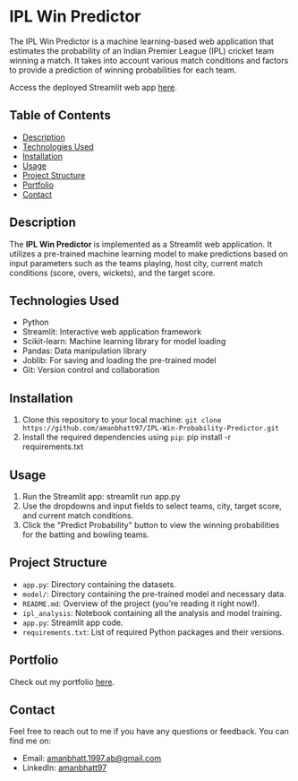 # IPL Win Predictor

The IPL Win Predictor is a machine learning-based web application that estimates the probability of an Indian Premier League (IPL) cricket team winning a match. It takes into account various match conditions and factors to provide a prediction of winning probabilities for each team.

Access the deployed Streamlit web app [here](https://ipl-win-prediction.streamlit.app/).

## Table of Contents

- [Description](#description)
- [Technologies Used](#technologies-used)
- [Installation](#installation)
- [Usage](#usage)
- [Project Structure](#project-structure)
- [Portfolio](#portfolio)
- [Contact](#contact)

## Description

The **IPL Win Predictor** is implemented as a Streamlit web application. It utilizes a pre-trained machine learning model to make predictions based on input parameters such as the teams playing, host city, current match conditions (score, overs, wickets), and the target score.

## Technologies Used

- Python
- Streamlit: Interactive web application framework
- Scikit-learn: Machine learning library for model loading
- Pandas: Data manipulation library
- Joblib: For saving and loading the pre-trained model
- Git: Version control and collaboration

## Installation

1. Clone this repository to your local machine: `git clone https://github.com/amanbhatt97/IPL-Win-Probability-Predictor.git`
2. Install the required dependencies using `pip`: pip install -r requirements.txt

 ## Usage

1. Run the Streamlit app: streamlit run app.py
2. Use the dropdowns and input fields to select teams, city, target score, and current match conditions.
3. Click the "Predict Probability" button to view the winning probabilities for the batting and bowling teams.

## Project Structure

- `app.py`: Directory containing the datasets.
- `model/`: Directory containing the pre-trained model and necessary data.
- `README.md`: Overview of the project (you're reading it right now!).
- `ipl_analysis`: Notebook containing all the analysis and model training.
- `app.py`: Streamlit app code.
- `requirements.txt`: List of required Python packages and their versions.


## Portfolio

Check out my portfolio [here](https://amanbhatt97.github.io/portfolio/).

## Contact

Feel free to reach out to me if you have any questions or feedback. You can find me on:

- Email: amanbhatt.1997.ab@gmail.com
- LinkedIn: [amanbhatt97](https://www.linkedin.com/in/amanbhatt1997/)
